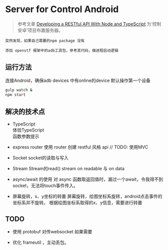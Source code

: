 # Server for Control Android 
> 参考文章 [Developing a RESTful API With Node and TypeScript](http://mherman.org/blog/2016/11/05/developing-a-restful-api-with-node-and-typescript/)
为‘控制安卓’项目布置服务器。


    突然发现，如果自己需要的npm package 没有

    添加 openstf 框架中的adb工具包，参考其代码，做进程启动逻辑

## 运行方法

连接Android，确保adb devices 中有online的device 
默认操作第一个设备 
``` bash
gulp watch &
npm start
```

## 解决的技术点

- TypeScript  
  体验TypeScript  
  函数参数提示

- express router
  使用 router 创建 restful 风格 api
  // TODO: 使用MVC

- Socket 
  socket的读取与写入

- Stream
  Stream的read() 
  stream on readable 与 on data
  
- async/await 的使用
  对 async 函数取返回值时，漏过一个await，令我得不到socket，无法将touch事件传入。  

- 屏幕旋转，x、y坐标的转置
  屏幕旋转，绘图坐标系旋转，android点击事件的坐标系并不旋转。
  根据绘图坐标系取得的x、y信息，需要进行转置

## TODO  

- 使用 protobuf 对传websocket 
  如果需要  

- 优化 frameutil ，主动丢包。